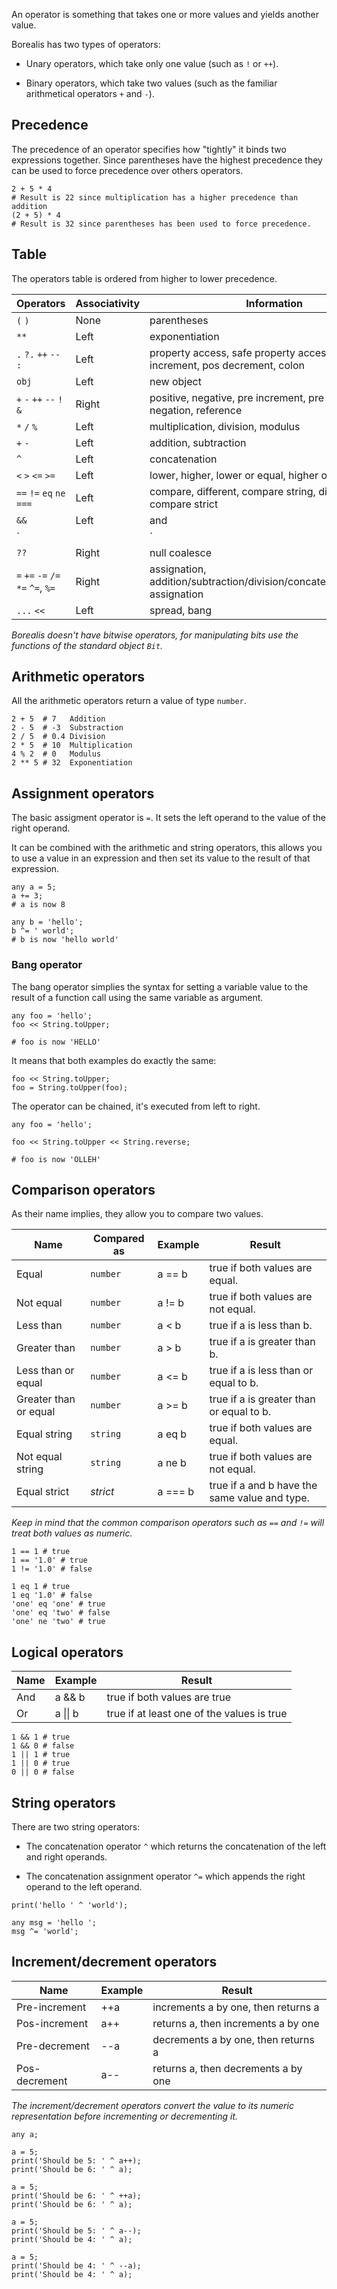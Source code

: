 An operator is something that takes one or more values and yields another value.

Borealis has two types of operators:

* Unary operators, which take only one value (such as `!` or `++`).

* Binary operators, which take two values (such as the familiar arithmetical operators `+` and `-`).

## Precedence

The precedence of an operator specifies how "tightly" it binds two expressions together. Since parentheses have the highest precedence they can be used to force precedence over others operators.

```borealis
2 + 5 * 4
# Result is 22 since multiplication has a higher precedence than addition
(2 + 5) * 4
# Result is 32 since parentheses has been used to force precedence.
```

## Table

The operators table is ordered from higher to lower precedence.

|  Operators                         | Associativity | Information                                                                  |
|----------------------------------- |---------------|------------------------------------------------------------------------------|
| `(` `)`                            | None          | parentheses                                                                  |
| `**`                               | Left          | exponentiation                                                               |
| `.` `?.` `++` `--` `:`             | Left          | property access, safe property access, pos increment, pos decrement, colon   |
| `obj`                              | Left          | new object                                                                   |
| `+` `-` `++` `--` `!` `&`          | Right         | positive, negative, pre increment, pre decrement, negation, reference        |
| `*` `/` `%`                        | Left          | multiplication, division, modulus                                            |
| `+` `-`                            | Left          | addition, subtraction                                                        |
| `^`                                | Left          | concatenation                                                                |
| `<` `>` `<=` `>=`                  | Left          | lower, higher, lower or equal, higher or equal                               |
| `==` `!=` `eq` `ne` `===`          | Left          | compare, different, compare string, different string, compare strict         |
| `&&`                               | Left          | and                                                                          |
| `||`                               | Left          | or                                                                           |
| `??`                               | Right         | null coalesce                                                                |
| `=` `+=` `-=` `/=` `*=` `^=`, `%=` | Right         | assignation, addition/subtraction/division/concatenation/modulus assignation |
| `...` `<<`                         | Left          | spread, bang                                                                 |

_Borealis doesn't have bitwise operators, for manipulating bits use the functions of the standard object `Bit`._

## Arithmetic operators

All the arithmetic operators return a value of type `number`.

```borealis
2 + 5  # 7   Addition
2 - 5  # -3  Substraction
2 / 5  # 0.4 Division
2 * 5  # 10  Multiplication
4 % 2  # 0   Modulus
2 ** 5 # 32  Exponentiation
```

## Assignment operators

The basic assigment operator is `=`. It sets the left operand to the value of the right operand.

It can be combined with the arithmetic and string operators, this allows you to use a value in an expression and then set its value to the result of that expression.

```borealis
any a = 5;
a += 3;
# a is now 8

any b = 'hello';
b ^= ' world';
# b is now 'hello world'
```

### Bang operator

The bang operator simplies the syntax for setting a variable value to the result of a function call using the same variable as argument.

```borealis
any foo = 'hello';
foo << String.toUpper;

# foo is now 'HELLO'
```

It means that both examples do exactly the same:

```borealis
foo << String.toUpper;
foo = String.toUpper(foo);
```

The operator can be chained, it's executed from left to right.

```borealis
any foo = 'hello';

foo << String.toUpper << String.reverse;

# foo is now 'OLLEH'
```

## Comparison operators

As their name implies, they allow you to compare two values.


| Name                    | Compared as | Example | Result                                          |
|-------------------------|-------------|---------|-------------------------------------------------|
| Equal                   | `number`    | a == b  | true if both values are equal.                  |
| Not equal               | `number`    | a != b  | true if both values are not equal.              |
| Less than               | `number`    | a < b   | true if a is less than b.                       |
| Greater than            | `number`    | a > b   | true if a is greater than b.                    |
| Less than or equal      | `number`    | a <= b  | true if a is less than or equal to b.           |
| Greater than or equal   | `number`    | a >= b  | true if a is greater than or equal to b.        |
| Equal string            | `string`    | a eq b  | true if both values are equal.                  |
| Not equal string        | `string`    | a ne b  | true if both values are not equal.              |
| Equal strict            | _strict_    | a === b | true if a and b have the same value and type.   |

_Keep in mind that the common comparison operators such as `==` and `!=` will treat both values as numeric._

```borealis
1 == 1 # true
1 == '1.0' # true
1 != '1.0' # false
```

```borealis
1 eq 1 # true
1 eq '1.0' # false
'one' eq 'one' # true
'one' eq 'two' # false
'one' ne 'two' # true
```

## Logical operators

| Name  | Example   | Result                                     |
|-------|-----------|--------------------------------------------|
| And   | a && b    | true if both values are true               |
| Or    | a \|\| b  | true if at least one of the values is true |

```borealis
1 && 1 # true
1 && 0 # false
1 || 1 # true
1 || 0 # true
0 || 0 # false
```

## String operators

There are two string operators:

* The concatenation operator `^` which returns the concatenation of the left and right operands.

* The concatenation assignment operator `^=` which appends the right operand to the left operand.

```borealis
print('hello ' ^ 'world');
```

```borealis
any msg = 'hello ';
msg ^= 'world';
```

## Increment/decrement operators

| Name            | Example | Result                              |
|-----------------|---------|-------------------------------------|
| Pre-increment   | ++a     | increments a by one, then returns a |
| Pos-increment   | a++     | returns a, then increments a by one |
| Pre-decrement   | --a     | decrements a by one, then returns a |
| Pos-decrement   | a--     | returns a, then decrements a by one |

_The increment/decrement operators convert the value to its numeric representation before incrementing or decrementing it._

```borealis
any a;

a = 5;
print('Should be 5: ' ^ a++);
print('Should be 6: ' ^ a);

a = 5;
print('Should be 6: ' ^ ++a);
print('Should be 6: ' ^ a);

a = 5;
print('Should be 5: ' ^ a--);
print('Should be 4: ' ^ a);

a = 5;
print('Should be 4: ' ^ --a);
print('Should be 4: ' ^ a);
```

